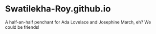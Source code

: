 # Swatilekha-Roy.github.io
A half-an-half penchant for Ada Lovelace and Josephine March, eh? We could be friends!
